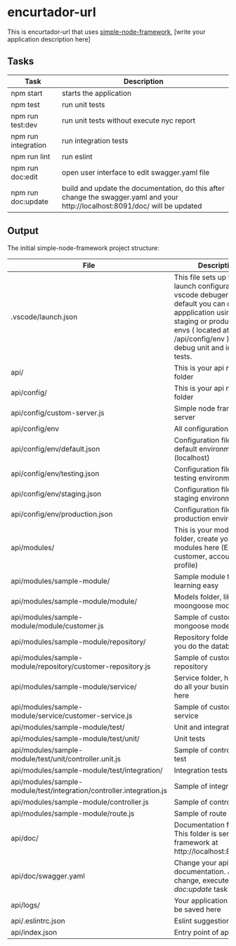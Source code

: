# encurtador-url

This is encurtador-url that uses [simple-node-framework](https://github.com/diogolmenezes/simple-node-framework), [write your application description here]

## Tasks

Task | Description
------------ | -------------
npm start | starts the application
npm test  | run unit tests
npm run test:dev | run unit tests without execute nyc report
npm run integration | run integration tests
npm run lint | run eslint
npm run doc:edit | open user interface to edit swagger.yaml file
npm run doc:update | build and update the documentation, do this after change the swagger.yaml and your http://localhost:8091/doc/ will be updated

## Output

The initial simple-node-framework project structure:

File | Description
------------ | -------------
.vscode/launch.json | This file sets up the launch configuration for vscode debuger. By default you can debug appplication using default, staging or production envs ( located at /api/config/env ). And debug unit and integrated tests.
api/ | This is your api main folder
api/config/ | This is your api main folder
api/config/custom-server.js | Simple node framework server
api/config/env | All configuration files
api/config/env/default.json | Configuration file for the default environment (localhost)
api/config/env/testing.json | Configuration file for the testing environment
api/config/env/staging.json | Configuration file for the staging environment
api/config/env/production.json | Configuration file for the production environment
api/modules/ | This is your module folder, create your modules here (Ex.: customer, account, profile)
api/modules/sample-module/ | Sample module to make learning easy
api/modules/sample-module/module/ | Models folder, like moongoose model
api/modules/sample-module/module/customer.js | Sample of customer mongoose model
api/modules/sample-module/repository/ | Repository folder, here you do the database logic
api/modules/sample-module/repository/customer-repository.js | Sample of customer repository
api/modules/sample-module/service/ | Service folder, here you do all your business logic here
api/modules/sample-module/service/customer-service.js | Sample of customer service
api/modules/sample-module/test/ | Unit and integration tests
api/modules/sample-module/test/unit/ | Unit tests
api/modules/sample-module/test/unit/controller.unit.js | Sample of controller unit test
api/modules/sample-module/test/integration/ | Integration tests
api/modules/sample-module/test/integration/controller.integration.js | Sample of integration test
api/modules/sample-module/controller.js | Sample of controller
api/modules/sample-module/route.js | Sample of route mapping
api/doc/ | Documentation folder. This folder is served by framework at http://localhost:8091/doc/
api/doc/swagger.yaml | Change your api documentation. After change, execute *npm run doc:update* task
api/logs/ | Your application logs will be saved here
api/.eslintrc.json | Eslint suggestion file
api/index.json | Entry point of application